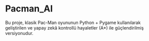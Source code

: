# Pacman_AI
Bu proje, klasik Pac-Man oyununun Python + Pygame kullanılarak geliştirilen ve yapay zekâ kontrollü hayaletler (A*) ile güçlendirilmiş versiyonudur.
